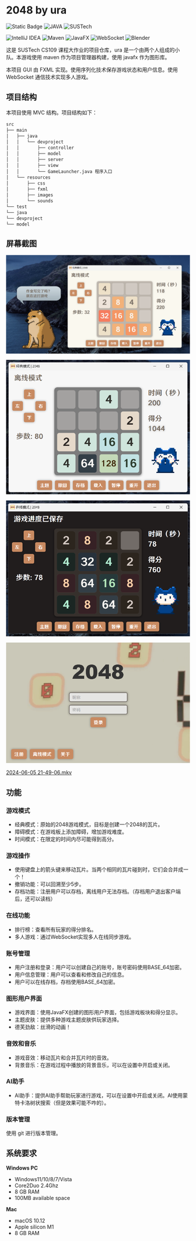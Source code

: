 # 2048 by ura

![Static Badge](https://img.shields.io/badge/CS109-ongoing-green) ![JAVA](https://img.shields.io/badge/JAVA-red) ![SUSTech](https://img.shields.io/badge/SUSTech-orange)

![IntelliJ IDEA](https://img.shields.io/badge/IntelliJIDEA-000000.svg?style=for-the-badge&logo=intellij-idea&logoColor=white) ![Maven](https://img.shields.io/badge/Maven-C71A36?style=for-the-badge&logo=apache-maven&logoColor=white) ![JavaFX](https://img.shields.io/badge/javafx-%23FF0000.svg?style=for-the-badge&logo=javafx&logoColor=white) ![WebSocket](https://img.shields.io/badge/WebSocket-000000?style=for-the-badge&logo=WebSocket&logoColor=white) ![Blender](https://img.shields.io/badge/blender-%23F5792A.svg?style=for-the-badge&logo=blender&logoColor=white)

这是 SUSTech CS109 课程大作业的项目仓库，ura 是一个由两个人组成的小队。本游戏使用 maven 作为项目管理器构建，使用 javafx 作为图形库。

本项目 GUI 由 FXML 实现。使用序列化技术保存游戏状态和用户信息。使用 WebSocket 通信技术实现多人游戏。

## 项目结构

本项目使用 MVC 结构。项目结构如下：

```angular2html
src
├── main
│   ├── java
│   │   └── devproject
│   │       ├── controller
│   │       ├── model
│   │       ├── server
│   │       ├── view
│   │       └── GameLauncher.java 程序入口
│   └── resources
│       ├── css
│       ├── fxml
│       ├── images
│       └── sounds
└── test
└── java
└── devproject
└── model
```
## 屏幕截图
![screenshot2.png](src/main/resources/Assets/screenshot2.png)

![screenshot3.png](src/main/resources/Assets/screenshot3.png)

![screenshot5.png](src/main/resources/Assets/screenshot5.png)

![screenshot4.png](src/main/resources/Assets/screenshot4.png)

[2024-06-05 21-49-06.mkv](src/main/resources/Assets/2024-06-05%2021-49-06.mkv)

## 功能

### 游戏模式

- 经典模式：原始的2048游戏模式，目标是创建一个2048的瓦片。
- 障碍模式：在游戏板上添加障碍，增加游戏难度。
- 时间模式：在限定的时间内尽可能得到高分。

### 游戏操作

- 使用键盘上的箭头键来移动瓦片。当两个相同的瓦片碰到时，它们会合并成一个！
- 撤销功能：可以回溯至少5步。
- 存档功能：注册用户可以存档，离线用户无法存档。（存档用户退出客户端后，还可以读档）

### 在线功能

- 排行榜：查看所有玩家的得分排名。
- 多人游戏：通过WebSocket实现多人在线同步游戏。

### 账号管理

- 用户注册和登录：用户可以创建自己的账号，账号密码使用BASE_64加密。
- 用户信息管理：用户可以查看和修改自己的信息。
- 用户可以在线存档，存档使用BASE_64加密。

### 图形用户界面

- 游戏界面：使用JavaFX创建的图形用户界面，包括游戏板块和得分显示。
- 主题皮肤：提供多种游戏主题皮肤供玩家选择。
- 德芙劲敌：丝滑的动画！

### 音效和音乐

- 游戏音效：移动瓦片和合并瓦片时的音效。
- 背景音乐：在游戏过程中播放的背景音乐，可以在设置中开启或关闭。

### AI助手

- AI助手：提供AI助手帮助玩家进行游戏，可以在设置中开启或关闭。AI使用蒙特卡洛树状搜索（但是效果可能不咋的）。

### 版本管理
使用 git 进行版本管理。

## 系统要求

**Windows PC**
- Windows11/10/8/7/Vista
- Core2Duo 2.4Ghz
- 8 GB RAM
- 100MB available space

**Mac**
- macOS 10.12
- Apple silicon M1
- 8 GB RAM